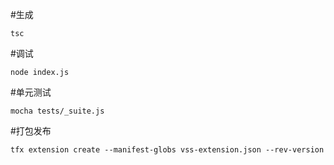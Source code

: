 #生成
```
tsc
```

#调试
```
node index.js
```

#单元测试
```
mocha tests/_suite.js
```

#打包发布
```
tfx extension create --manifest-globs vss-extension.json --rev-version
```